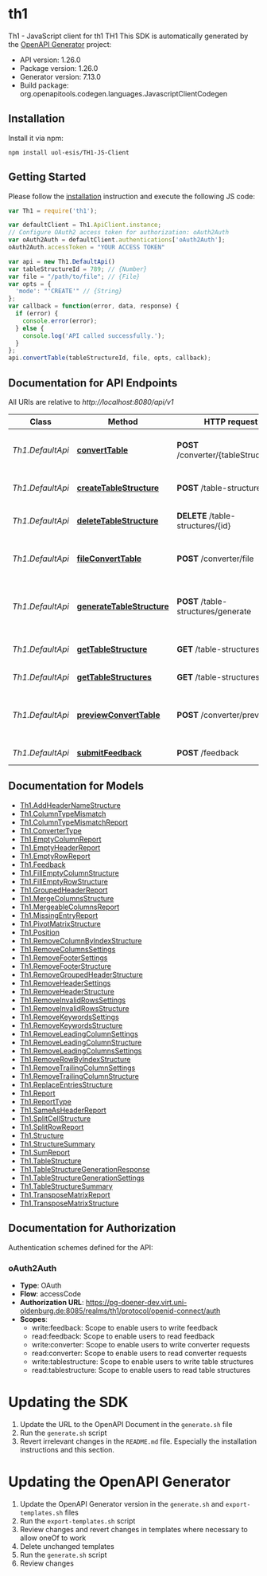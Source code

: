 # th1

Th1 - JavaScript client for th1
TH1
This SDK is automatically generated by the [OpenAPI Generator](https://openapi-generator.tech) project:

- API version: 1.26.0
- Package version: 1.26.0
- Generator version: 7.13.0
- Build package: org.openapitools.codegen.languages.JavascriptClientCodegen

## Installation

Install it via npm:

```shell
npm install uol-esis/TH1-JS-Client
```

## Getting Started

Please follow the [installation](#installation) instruction and execute the following JS code:

```javascript
var Th1 = require('th1');

var defaultClient = Th1.ApiClient.instance;
// Configure OAuth2 access token for authorization: oAuth2Auth
var oAuth2Auth = defaultClient.authentications['oAuth2Auth'];
oAuth2Auth.accessToken = "YOUR ACCESS TOKEN"

var api = new Th1.DefaultApi()
var tableStructureId = 789; // {Number} 
var file = "/path/to/file"; // {File} 
var opts = {
  'mode': "'CREATE'" // {String} 
};
var callback = function(error, data, response) {
  if (error) {
    console.error(error);
  } else {
    console.log('API called successfully.');
  }
};
api.convertTable(tableStructureId, file, opts, callback);

```

## Documentation for API Endpoints

All URIs are relative to *http://localhost:8080/api/v1*

Class | Method | HTTP request | Description
------------ | ------------- | ------------- | -------------
*Th1.DefaultApi* | [**convertTable**](docs/DefaultApi.md#convertTable) | **POST** /converter/{tableStructureId} | Convert a table and save it to the database
*Th1.DefaultApi* | [**createTableStructure**](docs/DefaultApi.md#createTableStructure) | **POST** /table-structures | Create a new table structure
*Th1.DefaultApi* | [**deleteTableStructure**](docs/DefaultApi.md#deleteTableStructure) | **DELETE** /table-structures/{id} | Delete table structure by id
*Th1.DefaultApi* | [**fileConvertTable**](docs/DefaultApi.md#fileConvertTable) | **POST** /converter/file | Convert a table and return the result as a file
*Th1.DefaultApi* | [**generateTableStructure**](docs/DefaultApi.md#generateTableStructure) | **POST** /table-structures/generate | Generate a tableStructure and return the result as a json
*Th1.DefaultApi* | [**getTableStructure**](docs/DefaultApi.md#getTableStructure) | **GET** /table-structures/{id} | Get a table structure by id
*Th1.DefaultApi* | [**getTableStructures**](docs/DefaultApi.md#getTableStructures) | **GET** /table-structures | Get all table structures
*Th1.DefaultApi* | [**previewConvertTable**](docs/DefaultApi.md#previewConvertTable) | **POST** /converter/preview | Convert a table and return a preview of the result
*Th1.DefaultApi* | [**submitFeedback**](docs/DefaultApi.md#submitFeedback) | **POST** /feedback | Submit feedback


## Documentation for Models

 - [Th1.AddHeaderNameStructure](docs/AddHeaderNameStructure.md)
 - [Th1.ColumnTypeMismatch](docs/ColumnTypeMismatch.md)
 - [Th1.ColumnTypeMismatchReport](docs/ColumnTypeMismatchReport.md)
 - [Th1.ConverterType](docs/ConverterType.md)
 - [Th1.EmptyColumnReport](docs/EmptyColumnReport.md)
 - [Th1.EmptyHeaderReport](docs/EmptyHeaderReport.md)
 - [Th1.EmptyRowReport](docs/EmptyRowReport.md)
 - [Th1.Feedback](docs/Feedback.md)
 - [Th1.FillEmptyColumnStructure](docs/FillEmptyColumnStructure.md)
 - [Th1.FillEmptyRowStructure](docs/FillEmptyRowStructure.md)
 - [Th1.GroupedHeaderReport](docs/GroupedHeaderReport.md)
 - [Th1.MergeColumnsStructure](docs/MergeColumnsStructure.md)
 - [Th1.MergeableColumnsReport](docs/MergeableColumnsReport.md)
 - [Th1.MissingEntryReport](docs/MissingEntryReport.md)
 - [Th1.PivotMatrixStructure](docs/PivotMatrixStructure.md)
 - [Th1.Position](docs/Position.md)
 - [Th1.RemoveColumnByIndexStructure](docs/RemoveColumnByIndexStructure.md)
 - [Th1.RemoveColumnsSettings](docs/RemoveColumnsSettings.md)
 - [Th1.RemoveFooterSettings](docs/RemoveFooterSettings.md)
 - [Th1.RemoveFooterStructure](docs/RemoveFooterStructure.md)
 - [Th1.RemoveGroupedHeaderStructure](docs/RemoveGroupedHeaderStructure.md)
 - [Th1.RemoveHeaderSettings](docs/RemoveHeaderSettings.md)
 - [Th1.RemoveHeaderStructure](docs/RemoveHeaderStructure.md)
 - [Th1.RemoveInvalidRowsSettings](docs/RemoveInvalidRowsSettings.md)
 - [Th1.RemoveInvalidRowsStructure](docs/RemoveInvalidRowsStructure.md)
 - [Th1.RemoveKeywordsSettings](docs/RemoveKeywordsSettings.md)
 - [Th1.RemoveKeywordsStructure](docs/RemoveKeywordsStructure.md)
 - [Th1.RemoveLeadingColumnSettings](docs/RemoveLeadingColumnSettings.md)
 - [Th1.RemoveLeadingColumnStructure](docs/RemoveLeadingColumnStructure.md)
 - [Th1.RemoveLeadingColumnsSettings](docs/RemoveLeadingColumnsSettings.md)
 - [Th1.RemoveRowByIndexStructure](docs/RemoveRowByIndexStructure.md)
 - [Th1.RemoveTrailingColumnSettings](docs/RemoveTrailingColumnSettings.md)
 - [Th1.RemoveTrailingColumnStructure](docs/RemoveTrailingColumnStructure.md)
 - [Th1.ReplaceEntriesStructure](docs/ReplaceEntriesStructure.md)
 - [Th1.Report](docs/Report.md)
 - [Th1.ReportType](docs/ReportType.md)
 - [Th1.SameAsHeaderReport](docs/SameAsHeaderReport.md)
 - [Th1.SplitCellStructure](docs/SplitCellStructure.md)
 - [Th1.SplitRowReport](docs/SplitRowReport.md)
 - [Th1.Structure](docs/Structure.md)
 - [Th1.StructureSummary](docs/StructureSummary.md)
 - [Th1.SumReport](docs/SumReport.md)
 - [Th1.TableStructure](docs/TableStructure.md)
 - [Th1.TableStructureGenerationResponse](docs/TableStructureGenerationResponse.md)
 - [Th1.TableStructureGenerationSettings](docs/TableStructureGenerationSettings.md)
 - [Th1.TableStructureSummary](docs/TableStructureSummary.md)
 - [Th1.TransposeMatrixReport](docs/TransposeMatrixReport.md)
 - [Th1.TransposeMatrixStructure](docs/TransposeMatrixStructure.md)


## Documentation for Authorization


Authentication schemes defined for the API:
### oAuth2Auth


- **Type**: OAuth
- **Flow**: accessCode
- **Authorization URL**: https://pg-doener-dev.virt.uni-oldenburg.de:8085/realms/th1/protocol/openid-connect/auth
- **Scopes**: 
  - write:feedback: Scope to enable users to write feedback
  - read:feedback: Scope to enable users to read feedback
  - write:converter: Scope to enable users to write converter requests
  - read:converter: Scope to enable users to read converter requests
  - write:tablestructure: Scope to enable users to write table structures
  - read:tablestructure: Scope to enable users to read table structures


# Updating the SDK

1. Update the URL to the OpenAPI Document in the `generate.sh` file
2. Run the `generate.sh` script
3. Revert irrelevant changes in the `README.md` file. Especially the installation instructions and this section.

# Updating the OpenAPI Generator

1. Update the OpenAPI Generator version in the `generate.sh` and `export-templates.sh` files
2. Run the `export-templates.sh` script
3. Review changes and revert changes in templates where necessary to allow oneOf to work
4. Delete unchanged templates
5. Run the `generate.sh` script
6. Review changes
